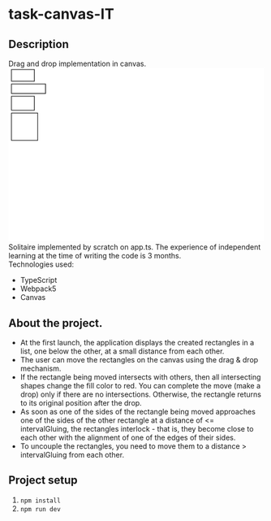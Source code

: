 # task-canvas-IT
## Description  
Drag and drop implementation in canvas.  
![Illustration for the project](https://github.com/LonelIce/task-canvas-IT/blob/main/Promo/Promo.gif)  
Solitaire implemented by scratch on app.ts. The experience of independent learning at the time of writing the code is 3 months.  
Technologies used:
* TypeScript  
* Webpack5  
* Canvas  
## About the project.
* At the first launch, the application displays the created rectangles in a list, one below the other, at a small distance from each other.  
* The user can move the rectangles on the canvas using the drag & drop mechanism.  
* If the rectangle being moved intersects with others, then all intersecting shapes change the fill color to red. You can complete the move (make a drop) only if there are no intersections. Otherwise, the rectangle returns to its original position after the drop.  
* As soon as one of the sides of the rectangle being moved approaches one of the sides of the other rectangle at a distance of <= intervalGluing, the rectangles interlock - that is, they become close to each other with the alignment of one of the edges of their sides.  
* To uncouple the rectangles, you need to move them to a distance > intervalGluing from each other.  
## Project setup
1. `npm install`    
1. `npm run dev`

